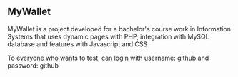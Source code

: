 ## MyWallet

MyWallet is a project developed for a bachelor's course work in Information Systems that uses dynamic pages with PHP, integration with MySQL database and features with Javascript and CSS


To everyone who wants to test, can login with username: github and password: github

